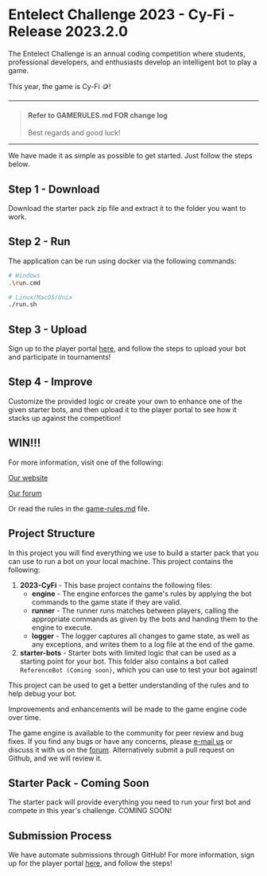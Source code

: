 # Entelect Challenge 2023 - Cy-Fi - Release 2023.2.0

The Entelect Challenge is an annual coding competition where students, professional developers, and enthusiasts develop an intelligent bot to play a game.

This year, the game is Cy-Fi 🪙!

---


>#### Refer to GAMERULES.md FOR change log
>
> Best regards and good luck!

---

We have made it as simple as possible to get started. Just follow the steps below.

## Step 1 - Download
Download the starter pack zip file and extract it to the folder you want to work.

## Step 2 - Run
The application can be run using docker via the following commands:

```sh
# Windows
.\run.cmd
```

```sh
# Linux/MacOS/Unix
./run.sh
```

## Step 3 - Upload
Sign up to the player portal [here](https://challenge.entelect.co.za/login), and follow the steps to upload your bot and participate in tournaments!

## Step 4 - Improve
Customize the provided logic or create your own to enhance one of the given starter bots, and then upload it to the player portal to see how it stacks up against the competition!

## WIN!!!
For more information, visit one of the following:

[Our website](https://challenge.entelect.co.za)

[Our forum](https://forum.entelect.co.za)

Or read the rules in the [game-rules.md](./2023-CyFi/GAMERULES.md) file.

## Project Structure

In this project you will find everything we use to build a starter pack that you can use to run a bot on your local machine. This project contains the following:

1. **2023-CyFi** - This base project contains the following files:
    * **engine** - The engine enforces the game's rules by applying the bot commands to the game state if they are valid.
    * **runner** - The runner runs matches between players, calling the appropriate commands as given by the bots and handing them to the engine to execute.
    * **logger** - The logger captures all changes to game state, as well as any exceptions, and writes them to a log file at the end of the game.
4. **starter-bots** - Starter bots with limited logic that can be used as a starting point for your bot. This folder also contains a bot called `ReferenceBot (Coming soon)`, which you can use to test your bot against!

This project can be used to get a better understanding of the rules and to help debug your bot.

Improvements and enhancements will be made to the game engine code over time.

The game engine is available to the community for peer review and bug fixes. If you find any bugs or have any concerns, please [e-mail us](mailto:challenge@entelect.co.za) or discuss it with us on the [forum](http://forum.entelect.co.za/). Alternatively submit a pull request on Github, and we will review it.

## Starter Pack - Coming Soon
The starter pack will provide everything you need to run your first bot and compete in this year's challenge. COMING SOON!

## Submission Process
We have automate submissions through GitHub!
For more information, sign up for the player portal [here](https://challenge.entelect.co.za/login), and follow the steps!
